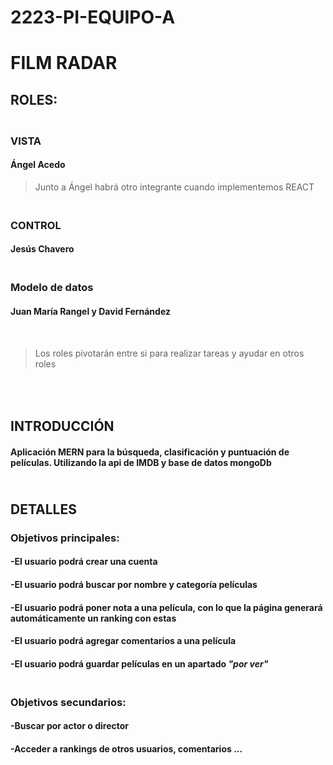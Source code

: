 # 2223-PI-EQUIPO-A 

# FILM RADAR

## ROLES:

### <br />VISTA

#### Ángel Acedo
>Junto a Ángel habrá otro integrante cuando implementemos REACT

### <br />CONTROL

#### Jesús Chavero

### <br />Modelo de datos

#### Juan María Rangel y David Fernández <br />
<br />

>Los roles pivotarán entre si para realizar tareas y ayudar en otros roles

## <br /><br />INTRODUCCIÓN

#### Aplicación MERN para la búsqueda, clasificación y puntuación de películas. Utilizando la api de IMDB y base de datos mongoDb

## <br />DETALLES

### **Objetivos principales:**
#### -El usuario podrá crear una cuenta
#### -El usuario podrá buscar por nombre y  categoría películas
#### -El usuario podrá poner nota a una película, con lo que la página generará automáticamente un ranking con estas
#### -El usuario podrá agregar comentarios a una película
#### -El usuario podrá guardar películas en un apartado *"por ver"*


### <br />**Objetivos secundarios:**
#### -Buscar por actor o director
#### -Acceder a rankings de otros usuarios, comentarios ...






